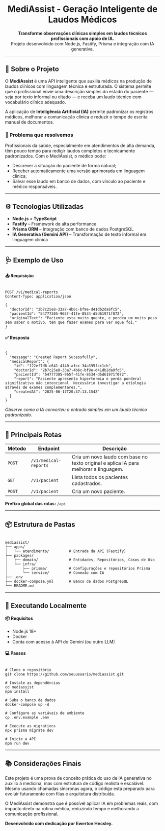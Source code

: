 <h1 align="center">MediAssist - Geração Inteligente de Laudos Médicos</h1>

<p align="center">
  <strong>Transforme observações clínicas simples em laudos técnicos profissionais com apoio de IA.</strong><br>
  Projeto desenvolvido com Node.js, Fastify, Prisma e integração com IA generativa.
</p>

<hr>

<h2>🧠 Sobre o Projeto</h2>

<p>
  O <strong>MediAssist</strong> é uma API inteligente que auxilia médicos na produção de laudos clínicos com linguagem técnica e estruturada. O sistema permite que o profissional envie uma descrição simples do estado do paciente — seja por texto informal ou ditado — e receba um laudo técnico com vocabulário clínico adequado.
</p>

<p>
  A aplicação de <strong>Inteligência Artificial (IA)</strong> permite padronizar os registros médicos, melhorar a comunicação clínica e reduzir o tempo de escrita manual de documentos.
</p>

<h3>🎯 Problema que resolvemos</h3>

<p>
  Profissionais da saúde, especialmente em atendimentos de alta demanda, têm pouco tempo para redigir laudos completos e tecnicamente padronizados. Com o MediAssist, o médico pode:
</p>

<ul>
  <li>Descrever a situação do paciente de forma natural;</li>
  <li>Receber automaticamente uma versão aprimorada em linguagem clínica;</li>
  <li>Salvar esse laudo em banco de dados, com vínculo ao paciente e médico responsáveis.</li>
</ul>

<hr>

<h2>⚙️ Tecnologias Utilizadas</h2>

<ul>
  <li><strong>Node.js + TypeScript</strong></li>
  <li><strong>Fastify</strong> – Framework de alta performance</li>
  <li><strong>Prisma ORM</strong> – Integração com banco de dados PostgreSQL</li>
  <li><strong>IA Generativa (Gemini API)</strong> – Transformação de texto informal em linguagem clínica</li>
</ul>

<hr>

<h2>🩺 Exemplo de Uso</h2>

<h4>📤 Requisição</h4>

<pre><code>
POST /v1/medical-reports
Content-Type: application/json

{
  "doctorId": "2b7c25e8-33a7-4b6c-bf9e-d41db2da8fc5",
  "pacientId": "54777305-965f-41fe-8534-d5d61971f072",
  "originalText": "Paciente esta muito quente, e perdeu um muito peso sem saber o motivo, tem que fazer exames para ver oque foi."
}
</code></pre>

<h4>✅ Resposta</h4>

<pre><code>
{
  "message": "Created Report Sucessfully",
  "medicalReport": {
    "id": "122ef7d6-e641-4140-afcc-34a395fcc1cb",
    "doctorId": "2b7c25e8-33a7-4b6c-bf9e-d41db2da8fc5",
    "pacientId": "54777305-965f-41fe-8534-d5d61971f072",
    "report": "Paciente apresenta hipertermia e perda ponderal significativa não intencional. Necessário investigar a etiologia através de exames complementares.",
    "createdAt": "2025-06-17T20:37:13.154Z"
  }
}
</code></pre>

<p><em>Observe como a IA converteu a entrada simples em um laudo técnico padronizado.</em></p>

<hr>

<h2>🔗 Principais Rotas</h2>

<table>
  <thead>
    <tr>
      <th>Método</th>
      <th>Endpoint</th>
      <th>Descrição</th>
    </tr>
  </thead>
  <tbody>
    <tr>
      <td><code>POST</code></td>
      <td><code>/v1/medical-reports</code></td>
      <td>Cria um novo laudo com base no texto original e aplica IA para melhorar a linguagem.</td>
    </tr>
    <tr>
      <td><code>GET</code></td>
      <td><code>/v1/pacient</code></td>
      <td>Lista todos os pacientes cadastrados.</td>
    </tr>
    <tr>
      <td><code>POST</code></td>
      <td><code>/v1/pacient</code></td>
      <td>Cria um novo paciente.</td>
    </tr>
  </tbody>
</table>

<p><strong>Prefixo global das rotas:</strong> <code>/api</code></p>

<hr>

<h2>📦 Estrutura de Pastas</h2>

<pre><code>
mediassist/
├── apps/
│   └── atendimento/         # Entrada da API (Fastify)
├── packages/
│   ├── domain/              # Entidades, Repositórios, Casos de Uso
│   └── infra/
│       ├── prisma/          # Configurações e repositórios Prisma
│       └── service/         # Conexão com IA
├── .env
├── docker-compose.yml       # Banco de dados PostgreSQL
└── README.md
</code></pre>

<hr>

<h2>🚀 Executando Localmente</h2>

<h4>📦 Requisitos</h4>
<ul>
  <li>Node.js 18+</li>
  <li>Docker</li>
  <li>Conta com acesso à API do Gemini (ou outro LLM)</li>
</ul>

<h4>💻 Passos</h4>

<pre><code>
# Clone o repositório
git clone https://github.com/seuusuario/mediassist.git

# Instale as dependências
cd mediassist
npm install

# Suba o banco de dados
docker-compose up -d

# Configure as variáveis de ambiente
cp .env.example .env

# Execute as migrations
npx prisma migrate dev

# Inicie a API
npm run dev
</code></pre>

<hr>

<h2>📚 Considerações Finais</h2>

<p>
  Este projeto é uma prova de conceito prática do uso de IA generativa no auxílio à medicina, mas com estrutura de código realista e escalável. Mesmo usando chamadas síncronas agora, o código está preparado para evoluir futuramente com filas e arquitetura distribuída.
</p>

<p>
  O MediAssist demonstra que é possível aplicar IA em problemas reais, com impacto direto na rotina médica, reduzindo tempo e melhorando a comunicação profissional.
</p>

<p><strong>Desenvolvido com dedicação por Ewerton Hecsley.</strong></p>
